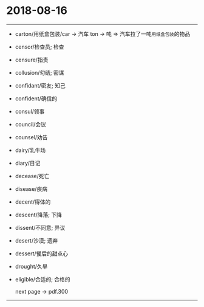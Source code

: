 # 2018-08-16

---

- carton/用纸盒包装/car -> 汽车 ton -> 吨 => 汽车拉了一吨`用纸盒包装`的物品
- censor/检查员; 检查
- censure/指责
- collusion/勾结; 密谋
- confidant/密友; 知己
- confident/确信的
- consul/领事
- council/会议
- counsel/劝告
- dairy/乳牛场
- diary/日记
- decease/死亡
- disease/疾病
- decent/得体的
- descent/降落; 下降
- dissent/不同意; 异议
- desert/沙漠; 遗弃
- dessert/餐后的甜点心
- drought/久旱
- eligible/合适的; 合格的

    next page -> pdf.300

---

